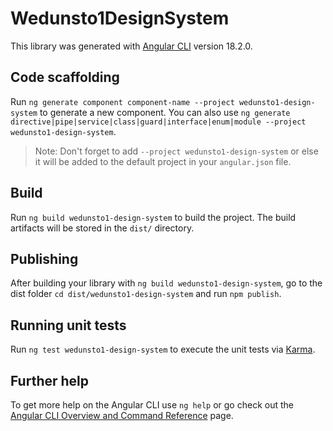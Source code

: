 # Wedunsto1DesignSystem

This library was generated with [Angular CLI](https://github.com/angular/angular-cli) version 18.2.0.

## Code scaffolding

Run `ng generate component component-name --project wedunsto1-design-system` to generate a new component. You can also use `ng generate directive|pipe|service|class|guard|interface|enum|module --project wedunsto1-design-system`.
> Note: Don't forget to add `--project wedunsto1-design-system` or else it will be added to the default project in your `angular.json` file. 

## Build

Run `ng build wedunsto1-design-system` to build the project. The build artifacts will be stored in the `dist/` directory.

## Publishing

After building your library with `ng build wedunsto1-design-system`, go to the dist folder `cd dist/wedunsto1-design-system` and run `npm publish`.

## Running unit tests

Run `ng test wedunsto1-design-system` to execute the unit tests via [Karma](https://karma-runner.github.io).

## Further help

To get more help on the Angular CLI use `ng help` or go check out the [Angular CLI Overview and Command Reference](https://angular.dev/tools/cli) page.
